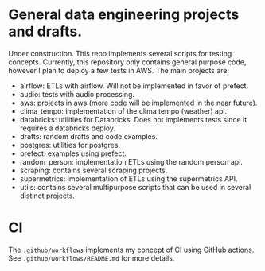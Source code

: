 # General data engineering projects and drafts.

Under construction. This repo implements several scripts for testing concepts.
Currently, this repository only contains general purpose code,
however I plan to deploy a few tests in AWS.
The main projects are:

- airflow: ETLs with airflow. Will not be implemented in favor of prefect.
- audio: tests with audio processing.
- aws: projects in aws (more code will be implemented in the near future).
- clima_tempo: implementation of the clima tempo (weather) api.
- databricks: utilities for Databricks. Does not implements tests since it requires a databricks deploy.
- drafts: random drafts and code examples.
- postgres: utilities for postgres.
- prefect: examples using prefect.
- random_person: implementation ETLs using the random person api.
- scraping: contains several scraping projects.
- supermetrics: implementation of ETLs using the supermetrics API.
- utils: contains several multipurpose scripts that can be used in several distinct projects.

# CI

The <code>.github/workflows</code> implements my concept of CI using GitHub actions.
See <code>.github/workflows/README.md</code> for more details.
